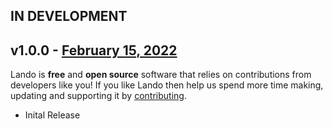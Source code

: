 ## IN DEVELOPMENT

## v1.0.0 - [February 15, 2022](https://github.com/lando/gitpod/releases/tag/v1.0.0)

Lando is **free** and **open source** software that relies on contributions from developers like you! If you like Lando then help us spend more time making, updating and supporting it by [contributing](https://github.com/sponsors/lando).

* Inital Release
